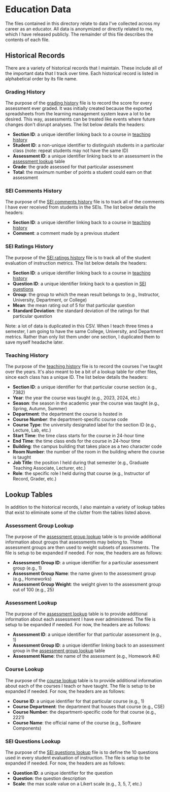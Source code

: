 # Education Data

The files contained in this directory relate to data I've collected
across my career as an educator. All data is anonymized or directly
related to me, which I have released publicly. The remainder of
this file describes the contents of each file.

## Historical Records

There are a variety of historical records that I maintain. These
include all of the important data that I track over time.
Each historical record is listed in alphabetical order by
its file name. 

### Grading History

The purpose of the [grading history](grading-history.csv) file is to
record the score for every assessment ever graded. It was initially
created because the exported spreadsheets from the learning management
system leave a lot to be desired. This way, assessments can be treated
like events where future changes don't disrupt analyses. The list below 
details the headers:

- **Section ID**: a unique identifier linking back to a course in [teaching history](teaching-history.csv)
- **Student ID**: a non-unique identifier to distinguish students in a particular class (note: 
  repeat students may not have the same ID)
- **Assessment ID**: a unique identifier linking back to an assessment in the [assessment lookup](assessment-lookup.csv) table
- **Grade**: the grade assessed for that particular assessment
- **Total**: the maximum number of points a student could earn on that assessment

### SEI Comments History

The purpose of the [SEI comments history](sei-comments-history.csv) file is to track
all of the comments I have ever received from students in the SEIs. The list
below details the headers:

- **Section ID**: a unique identifier linking back to a course in [teaching history](teaching-history.csv)
- **Comment**: a comment made by a previous student

### SEI Ratings History

The purpose of the [SEI ratings history](sei-ratings-history.csv) file is to track
all of the student evaluation of instruction metrics. The list
below details the headers:

- **Section ID**: a unique identifier linking back to a course in [teaching history](teaching-history.csv)
- **Question ID**: a unique identifier linking back to a question in [SEI questions](sei-questions-lookup.csv)
- **Group**: the group to which the mean result belongs to (e.g., Instructor, University, Department, or College)
- **Mean**: the mean rating out of 5 for that particular question
- **Standard Deviation**: the standard deviation of the ratings for that particular question

Note: a lot of data is duplicated in this CSV. When I teach three times a semester, I am going
to have the same College, University, and Department metrics. Rather than only list them under
one section, I duplicated them to save myself headache later. 

### Teaching History

The purpose of the [teaching history](teaching-history.csv) file is
to record the courses I've taught over the years. It's also meant
to be a bit of a lookup table for other files, since each class
has a unique ID. The list below details the headers:

- **Section ID**: a unique identifier for that particular course section (e.g., 7382)
- **Year**: the year the course was taught (e.g., 2023, 2024, etc.)
- **Season**: the season in the academic year the course was taught (e.g., Spring, Autumn, Summer)
- **Department**: the department the course is hosted in
- **Course Number**: the department-specific course code
- **Course Type**: the university designated label for the section ID (e.g., Lecture, Lab, etc.)
- **Start Time**: the time class starts for the course in 24-hour time
- **End Time**: the time class ends for the course in 24-hour time
- **Building**: the campus building that takes place as a two character code
- **Room Number**: the number of the room in the building where the course is taught
- **Job Title**: the position I held during that semester (e.g., Graduate Teaching Associate, Lecturer, etc.)
- **Role**: the specific role I held during that course (e.g., Instructor of Record, Grader, etc.)

## Lookup Tables

In addition to the historical records, I also maintain a variety
of lookup tables that exist to eliminate some of the clutter from
the tables listed above. 

### Assessment Group Lookup

The purpose of the [assessment group lookup](assessment-group-lookup.csv) table
is to provide additional information about groups that assessments may belong
to. These assessment groups are then used to weight subsets of assessments.
The file is setup to be expanded if needed. For now, the headers are as follows:

- **Assessment Group ID**: a unique identifier for a particular assessment group (e.g., 1)
- **Assessment Group Name**: the name given to the assessment group (e.g., Homeworks)
- **Assessment Group Weight**: the weight given to the assessment group out of 100 (e.g., 25)

### Assessment Lookup

The purpose of the [assessment lookup](assessment-lookup.csv) table is to
provide additional information about each assessment I have ever administered.
The file is setup to be expanded if needed. For now, the headers are as follows:

- **Assessment ID**: a unique identifier for that particular assessment (e.g., 1)
- **Assessment Group ID**: a unique identifier linking back to an assessment group in the [assessment group lookup](assessment-group-lookup.csv) table
- **Assessment Name**: the name of the assessment (e.g., Homework #4)

### Course Lookup

The purpose of the [course lookup](course-lookup.csv) table is to provide
additional information about each of the courses I teach or have taught.
The file is setup to be expanded if needed. For now, the headers are as
follows:

- **Course ID**: a unique identifier for that particular course (e.g., 1)
- **Course Department**: the department that houses that course (e.g., CSE)
- **Course Number**: the department-specific code for that course (e.g., 2221)
- **Course Name**: the official name of the course (e.g., Software Components)

### SEI Questions Lookup

The purpose of the [SEI questions lookup](sei-questions-lookup.csv) file is to define the 10 questions
used in every student evaluation of instruction. The file is setup to be
expanded if needed. For now, the headers are as follows:

- **Question ID**: a unique identifier for the question
- **Question**: the question description
- **Scale**: the max scale value on a Likert scale (e.g., 3, 5, 7, etc.)
